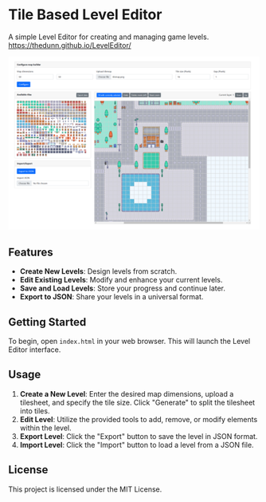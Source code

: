 # Tile Based Level Editor

A simple Level Editor for creating and managing game levels.
https://thedunn.github.io/LevelEditor/

![Level Editor Screenshot](interface.png)

## Features

- **Create New Levels**: Design levels from scratch.
- **Edit Existing Levels**: Modify and enhance your current levels.
- **Save and Load Levels**: Store your progress and continue later.
- **Export to JSON**: Share your levels in a universal format.

## Getting Started

To begin, open `index.html` in your web browser. This will launch the Level Editor interface.

## Usage

1. **Create a New Level**: Enter the desired map dimensions, upload a tilesheet, and specify the tile size. Click "Generate" to split the tilesheet into tiles.
2. **Edit Level**: Utilize the provided tools to add, remove, or modify elements within the level.
3. **Export Level**: Click the "Export" button to save the level in JSON format.
4. **Import Level**: Click the "Import" button to load a level from a JSON file.

## License

This project is licensed under the MIT License.

